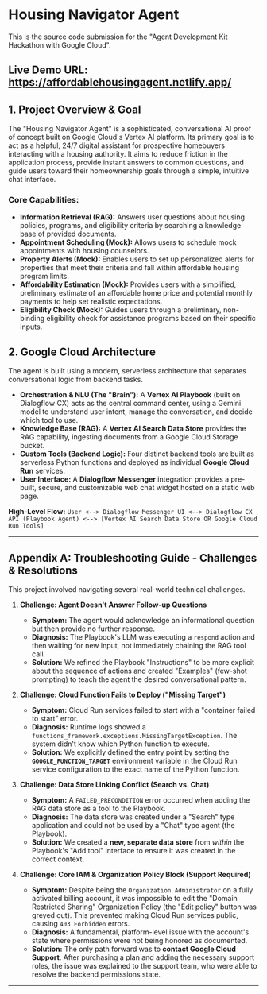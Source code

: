# Housing Navigator Agent

This is the source code submission for the "Agent Development Kit Hackathon with Google Cloud".

**Live Demo URL:** https://affordablehousingagent.netlify.app/
---

## 1. Project Overview & Goal

The "Housing Navigator Agent" is a sophisticated, conversational AI proof of concept built on Google Cloud's Vertex AI platform. Its primary goal is to act as a helpful, 24/7 digital assistant for prospective homebuyers interacting with a housing authority. It aims to reduce friction in the application process, provide instant answers to common questions, and guide users toward their homeownership goals through a simple, intuitive chat interface.

### Core Capabilities:

* **Information Retrieval (RAG):** Answers user questions about housing policies, programs, and eligibility criteria by searching a knowledge base of provided documents.
* **Appointment Scheduling (Mock):** Allows users to schedule mock appointments with housing counselors.
* **Property Alerts (Mock):** Enables users to set up personalized alerts for properties that meet their criteria and fall within affordable housing program limits.
* **Affordability Estimation (Mock):** Provides users with a simplified, preliminary estimate of an affordable home price and potential monthly payments to help set realistic expectations.
* **Eligibility Check (Mock):** Guides users through a preliminary, non-binding eligibility check for assistance programs based on their specific inputs.

## 2. Google Cloud Architecture

The agent is built using a modern, serverless architecture that separates conversational logic from backend tasks.

* **Orchestration & NLU (The "Brain"):** A **Vertex AI Playbook** (built on Dialogflow CX) acts as the central command center, using a Gemini model to understand user intent, manage the conversation, and decide which tool to use.
* **Knowledge Base (RAG):** A **Vertex AI Search Data Store** provides the RAG capability, ingesting documents from a Google Cloud Storage bucket.
* **Custom Tools (Backend Logic):** Four distinct backend tools are built as serverless Python functions and deployed as individual **Google Cloud Run** services.
* **User Interface:** A **Dialogflow Messenger** integration provides a pre-built, secure, and customizable web chat widget hosted on a static web page.

**High-Level Flow:**
`User <--> Dialogflow Messenger UI <--> Dialogflow CX API (Playbook Agent) <--> [Vertex AI Search Data Store OR Google Cloud Run Tools]`

---

## Appendix A: Troubleshooting Guide - Challenges & Resolutions

This project involved navigating several real-world technical challenges.

1.  **Challenge: Agent Doesn't Answer Follow-up Questions**
    * **Symptom:** The agent would acknowledge an informational question but then provide no further response.
    * **Diagnosis:** The Playbook's LLM was executing a `respond` action and then waiting for new input, not immediately chaining the RAG tool call.
    * **Solution:** We refined the Playbook "Instructions" to be more explicit about the sequence of actions and created "Examples" (few-shot prompting) to teach the agent the desired conversational pattern.

2.  **Challenge: Cloud Function Fails to Deploy ("Missing Target")**
    * **Symptom:** Cloud Run services failed to start with a "container failed to start" error.
    * **Diagnosis:** Runtime logs showed a `functions_framework.exceptions.MissingTargetException`. The system didn't know which Python function to execute.
    * **Solution:** We explicitly defined the entry point by setting the **`GOOGLE_FUNCTION_TARGET`** environment variable in the Cloud Run service configuration to the exact name of the Python function.

3.  **Challenge: Data Store Linking Conflict (Search vs. Chat)**
    * **Symptom:** A `FAILED_PRECONDITION` error occurred when adding the RAG data store as a tool to the Playbook.
    * **Diagnosis:** The data store was created under a "Search" type application and could not be used by a "Chat" type agent (the Playbook).
    * **Solution:** We created a **new, separate data store** from *within* the Playbook's "Add tool" interface to ensure it was created in the correct context.

4.  **Challenge: Core IAM & Organization Policy Block (Support Required)**
    * **Symptom:** Despite being the `Organization Administrator` on a fully activated billing account, it was impossible to edit the "Domain Restricted Sharing" Organization Policy (the "Edit policy" button was greyed out). This prevented making Cloud Run services public, causing `403 Forbidden` errors.
    * **Diagnosis:** A fundamental, platform-level issue with the account's state where permissions were not being honored as documented.
    * **Solution:** The only path forward was to **contact Google Cloud Support**. After purchasing a plan and adding the necessary support roles, the issue was explained to the support team, who were able to resolve the backend permissions state.

---
